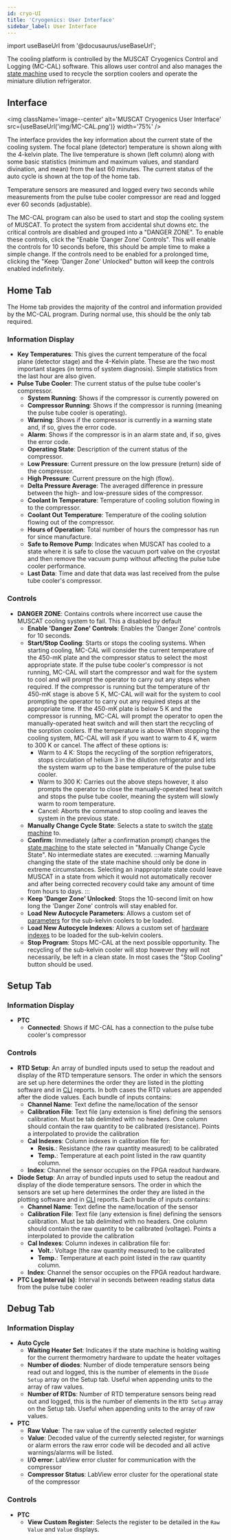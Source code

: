 ```yaml
---
id: cryo-UI
title: 'Cryogenics: User Interface'
sidebar_label: User Interface
---
```


import useBaseUrl from '@docusaurus/useBaseUrl';

The cooling platform is controlled by the MUSCAT Cryogenics Control and Logging (MC-CAL) software. This allows user control and also manages the [state machine](recycling#cycle-state-flow) used to recycle the sorption coolers and operate the miniature dilution refrigerator.

## Interface

<img className='image--center' alt='MUSCAT Cryogenics User Interface' src={useBaseUrl('img/MC-CAL.png')} width='75%' /> <br />

The interface provides the key information about the current state of the cooling system. The focal plane (detector) temperature is shown along with the 4-kelvin plate. The live temperature is shown (left column) along with some basic statistics (minimum and maximum values, and standard divination, and mean) from the last 60 minutes. The current status of the auto cycle is shown at the top of the home tab.

Temperature sensors are measured and logged every two seconds while measurements from the pulse tube cooler compressor are read and logged ever 60 seconds (adjustable).

The MC-CAL program can also be used to start and stop the cooling system of MUSCAT. To protect the system from accidental shut downs etc. the critical controls are disabled and grouped into a "DANGER ZONE". To enable these controls, click the "Enable 'Danger Zone' Controls". This will enable the controls for 10 seconds before, this should be ample time to make a simple change. If the controls need to be enabled for a prolonged time, clicking the "Keep 'Danger Zone' Unlocked" button will keep the controls enabled indefinitely.

## Home Tab

The Home tab provides the majority of the control and information provided by the MC-CAL program. During normal use, this should be the only tab required.

### Information Display

- **Key Temperatures**: This gives the current temperature of the focal plane (detector stage) and the 4-Kelvin plate. These are the two most important stages (in terms of system diagnosis). Simple statistics from the last hour are also given.
- **Pulse Tube Cooler**: The current status of the pulse tube cooler's compressor.
  - **System Running**: Shows if the compressor is currently powered on
  - **Compressor Running**: Shows if the compressor is running (meaning the pulse tube cooler is operating).
  - **Warning**: Shows if the compressor is currently in a warning state and, if so, gives the error code.
  - **Alarm**: Shows if the compressor is in an alarm state and, if so, gives the error code.
  - **Operating State**: Description of the current status of the compressor.
  - **Low Pressure**: Current pressure on the low pressure (return) side of the compressor.
  - **High Pressure**: Current pressure on the high (flow).
  - **Delta Pressure Average**: The averaged difference in pressure between the high- and low-pressure sides of the compressor.
  - **Coolant In Temperature**: Temperature of cooling solution flowing in to the compressor.
  - **Coolant Out Temperature**: Temperature of the cooling solution flowing out of the compressor.
  - **Hours of Operation**: Total number of hours the compressor has run for since manufacture.
  - **Safe to Remove Pump**: Indicates when MUSCAT has cooled to a state where it is safe to close the vacuum port valve on the cryostat and then remove the vacuum pump without affecting the pulse tube cooler performance.
  - **Last Data**: Time and date that data was last received from the pulse tube cooler's compressor.

### Controls

- **DANGER ZONE**: Contains controls where incorrect use cause the MUSCAT cooling system to fail. This a disabled by default
  - **Enable 'Danger Zone' Controls**: Enables the 'Danger Zone' controls for 10 seconds.
  - **Start/Stop Cooling**: Starts  or stops the cooling systems. When starting cooling, MC-CAL will consider the current temperature of the 450-mK plate and the compressor status to select the most appropriate state. If the pulse tube cooler's compressor is not running, MC-CAL will start the compressor and wait for the system to cool and will prompt the operator to carry out any steps when required. If the compressor is running but the temperature of thr 450-mK stage is above 5&nbsp;K, MC-CAL will wait for the system to cool prompting the operator to carry out any required steps at the appropriate time. If the 450-mK plate is below 5&nbsp;K and the compressor is running, MC-CAL will prompt the operator to open the manually-operated heat switch and will then start the recycling of the sorption coolers. If the temperature is above When stopping the cooling system, MC-CAL will ask if you want to warm to 4 K, warm to 300 K or cancel. The affect of these options is:
    - Warm to 4 K: Stops the recycling of the sorption refrigerators, stops circulation of helium 3 in the dilution refrigerator and lets the system warm up to the base temperature of the pulse tube cooler.
    - Warm to 300 K: Carries out the above steps however, it also prompts the operator to close the manually-operated heat switch and stops the pulse tube cooler, meaning the system will slowly warm to room temperature.
    - Cancel: Aborts the command to stop cooling and leaves the system in the previous state.
  - **Manually Change Cycle State**: Selects a state to switch the [state machine](recycling#cycle-state-flow) to.
  - **Confirm**: Immediately (after a confirmation prompt) changes the [state machine](recycling#cycle-state-flow) to the state selected in "Manually Change Cycle State". No intermediate states are executed.
  :::warning
  Manually changing the state of the state machine should only be done in extreme circumstances. Selecting an inappropriate state could leave MUSCAT in a state from which it would not automatically recover and after being corrected recovery could take any amount of time from hours to days.
  :::
  - **Keep 'Danger Zone' Unlocked**: Stops the 10-second limit on how long the 'Danger Zone' controls will stay enabled for.
  - **Load New Autocycle Parameters**: Allows a custom set of [parameters](recycling#cycle-optimisation-parameters) for the sub-kelvin coolers to be loaded.
  - **Load New Autocycle Indexes**:  Allows a custom set of [hardware indexes](recycling#hardware-configuration-parameters) to be loaded for the sub-kelvin coolers.
  - **Stop Program**: Stops MC-CAL at the next possible opportunity. The recycling of the sub-kelvin cooler will stop however they will not necessarily, be left in a clean state. In most cases the "Stop Cooling" button should be used.

## Setup Tab

### Information Display

- **PTC**
  - **Connected**: Shows if MC-CAL has a connection to the pulse tube cooler's compressor

### Controls

- **RTD Setup**: An array of bundled inputs used to setup the readout and display of the RTD temperature sensors. The order in which the sensors are set up here determines the order they are listed in the plotting software and in [CLI](CLI) reports. In both cases the RTD values are appended after the diode values. Each bundle of inputs contains:
  - **Channel Name**:  Text define the name/location of the sensor
  - **Calibration File**: Text file (any extension is fine) defining the sensors calibration. Must be tab delimited with no headers. One column should contain the raw quantity to be calibrated (resistance). Points a interpolated to provide the calibration
  - **Cal Indexes**: Column indexes in calibration file for:
    - **Resis.**: Resistance (the raw quantity measured) to be calibrated
    - **Temp.**: Temperature at each point listed in the raw quantity column.
  - **Index**: Channel the sensor occupies on the FPGA readout hardware.
- **Diode Setup**: An array of bundled inputs used to setup the readout and display of the diode temperature sensors. The order in which the sensors are set up here determines the order they are listed in the plotting software and in [CLI](CLI) reports. Each bundle of inputs contains:
  - **Channel Name**:  Text define the name/location of the sensor
  - **Calibration File**: Text file (any extension is fine) defining the sensors calibration. Must be tab delimited with no headers. One column should contain the raw quantity to be calibrated (voltage). Points a interpolated to provide the calibration
  - **Cal Indexes**: Column indexes in calibration file for:
    - **Volt.**: Voltage (the raw quantity measured) to be calibrated
    - **Temp.**: Temperature at each point listed in the raw quantity column.
  - **Index**: Channel the sensor occupies on the FPGA readout hardware.
- **PTC Log Interval (s)**: Interval in seconds between reading status data from the pulse tube cooler

## Debug Tab

### Information Display

- **Auto Cycle**
  - **Waiting Heater Set**: Indicates if the state machine is holding waiting for the current thermometry hardware to update the heater voltages
  - **Number of diodes**: Number of diode temperature sensors being read out and logged, this is the number of elements in the `Diode Setup` array on the Setup tab. Useful when appending units to the array of raw values.
  - **Number of RTDs**: Number of RTD temperature sensors being read out and logged, this is the number of elements in the `RTD Setup` array on the Setup tab. Useful when appending units to the array of raw values.
- **PTC**
  - **Raw Value**: The raw value of the currently selected register
  - **Value**: Decoded value of the currently selected register, for warnings or alarm errors the raw error code will be decoded and all active warnings/alarms will be listed.
  - **I/O error**: LabView error cluster for communication with the compressor
  - **Compressor Status**: LabView error cluster for the operational state of the compressor

### Controls

- **PTC**
  - **View Custom Register**: Selects the register to be detailed in the `Raw Value` and `Value` displays.
